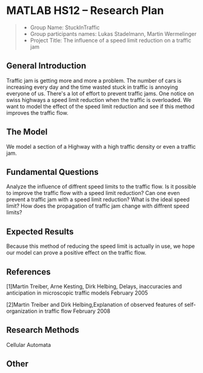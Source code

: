 ﻿# MATLAB HS12 – Research Plan 


> * Group Name: StuckInTraffic
> * Group participants names: Lukas Stadelmann, Martin Wermelinger
> * Project Title: The influence of a speed limit reduction on a traffic jam

## General Introduction

Traffic jam is getting more and more a problem. The number of cars is increasing every day and the time wasted stuck in traffic is annoying everyone of us.
There's a lot of effort to prevent traffic jams. One notice on swiss highways a speed limit reduction when the traffic is overloaded.
We want to model the effect of the speed limit reduction and see if this method improves the traffic flow.


## The Model

We model a section of a Highway with a high traffic density or even a traffic jam. 



## Fundamental Questions

Analyze the influence of diffrent speed limits to the traffic flow.
Is it possible to improve the traffic flow with a speed limit reduction?
Can one even prevent a traffic jam with a speed limit reduction?
What is the ideal speed limit?
How does the propagation of traffic jam change with diffrent speed limits?



## Expected Results

Because this method of reducing the speed limit is actually in use, we hope our model can prove a positive effect on the traffic flow.


## References 

[1]Martin Treiber, Arne Kesting, Dirk Helbing, Delays, inaccuracies and anticipation in
microscopic traffic models February 2005

[2]Martin Treiber and Dirk Helbing,Explanation of observed features of self-organization in traffic flow February 2008



## Research Methods

Cellular Automata



## Other

